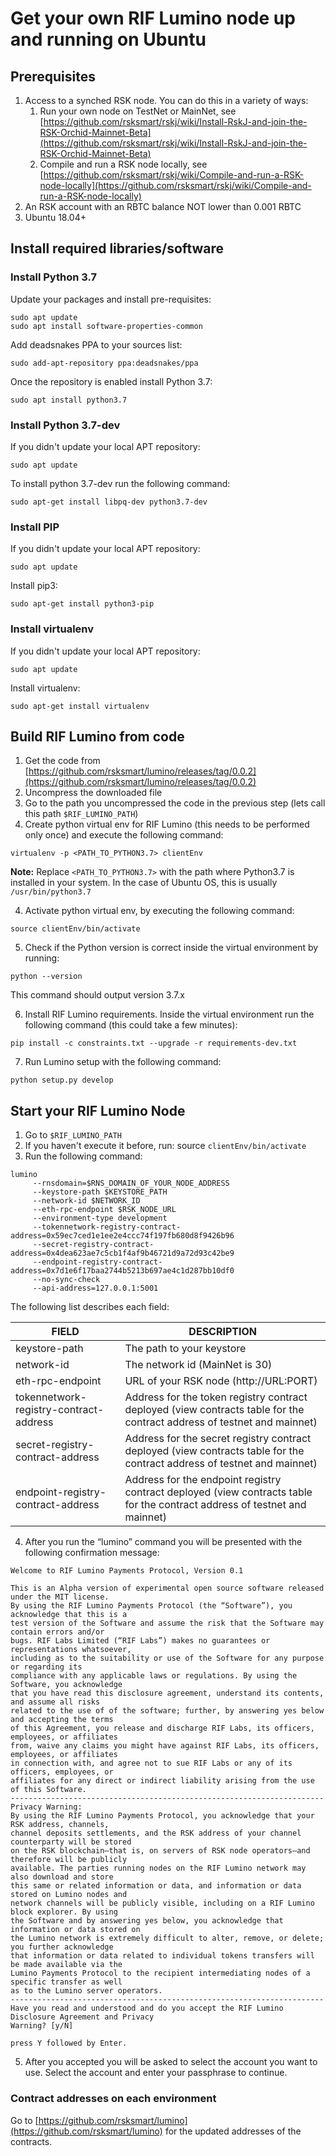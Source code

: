 # Get your own RIF Lumino node up and running on Ubuntu

## Prerequisites

1. Access to a synched RSK node. You can do this in a variety of ways:
	1. Run your own node on TestNet or MainNet, see [https://github.com/rsksmart/rskj/wiki/Install-RskJ-and-join-the-RSK-Orchid-Mainnet-Beta](https://github.com/rsksmart/rskj/wiki/Install-RskJ-and-join-the-RSK-Orchid-Mainnet-Beta)
	2. Compile and run a RSK node locally, see [https://github.com/rsksmart/rskj/wiki/Compile-and-run-a-RSK-node-locally](https://github.com/rsksmart/rskj/wiki/Compile-and-run-a-RSK-node-locally)
2. An RSK account with an RBTC balance NOT lower than 0.001 RBTC
3. Ubuntu 18.04+

## Install required libraries/software

### Install Python 3.7

Update your packages and install pre-requisites:

```
sudo apt update
sudo apt install software-properties-common
```

Add deadsnakes PPA to your sources list:

```
sudo add-apt-repository ppa:deadsnakes/ppa
```

Once the repository is enabled install Python 3.7:

```
sudo apt install python3.7
```


### Install Python 3.7-dev

If you didn't update your local APT repository:

```
sudo apt update
```

To install python 3.7-dev run the following command:

```
sudo apt-get install libpq-dev python3.7-dev
```

### Install PIP


If you didn't update your local APT repository:

```
sudo apt update
```

Install pip3:

```
sudo apt-get install python3-pip
```

### Install virtualenv

If you didn't update your local APT repository:

```
sudo apt update
```

Install virtualenv:

```
sudo apt-get install virtualenv
```



## Build RIF Lumino from code

1. Get the code from [https://github.com/rsksmart/lumino/releases/tag/0.0.2](https://github.com/rsksmart/lumino/releases/tag/0.0.2)
2. Uncompress the downloaded file
2. Go to the path you uncompressed the code in the previous step (lets call this path `$RIF_LUMINO_PATH`)
3. Create python virtual env for RIF Lumino (this needs to be performed only once) and execute the following command:

```
virtualenv -p <PATH_TO_PYTHON3.7> clientEnv
```

**Note:**
Replace `<PATH_TO_PYTHON3.7>` with the path where Python3.7 is installed in your system. In the case of Ubuntu OS, this is usually `/usr/bin/python3.7`

4. Activate python virtual env, by executing the following command:

```
source clientEnv/bin/activate
```

5. Check if the Python version is correct inside the virtual environment by running:

```
python --version
```

This command should output version 3.7.x

6. Install RIF Lumino requirements. Inside the virtual environment run the following command (this could take a few minutes):

```
pip install -c constraints.txt --upgrade -r requirements-dev.txt
```

7. Run Lumino setup with the following command:

```
python setup.py develop
```

## Start your RIF Lumino Node

1. Go to `$RIF_LUMINO_PATH`
2. If you haven't execute it before, run: source ``clientEnv/bin/activate``
3. Run the following command:

```
lumino
	 --rnsdomain=$RNS_DOMAIN_OF_YOUR_NODE_ADDRESS
	 --keystore-path $KEYSTORE_PATH
	 --network-id $NETWORK_ID
	 --eth-rpc-endpoint $RSK_NODE_URL
	 --environment-type development
	 --tokennetwork-registry-contract-address=0x59ec7ced1e1ee2e4ccc74f197fb680d8f9426b96
	 --secret-registry-contract-address=0x4dea623ae7c5cb1f4af9b46721d9a72d93c42be9
	 --endpoint-registry-contract-address=0x7d1e6f17baa2744b5213b697ae4c1d287bb10df0
	 --no-sync-check
	 --api-address=127.0.0.1:5001

```

The following list describes each field:

| FIELD                                  | DESCRIPTION                                                                                                                |
|----------------------------------------|----------------------------------------------------------------------------------------------------------------------------|
| keystore-path                          | The path to your keystore                                                                                                  |
| network-id                          | The network id (MainNet is 30)                                                                                                 |
| eth-rpc-endpoint                       | URL of your RSK node (http://URL:PORT)                                                                                     |
| tokennetwork-registry-contract-address | Address for the token registry contract deployed (view contracts table for the contract address of testnet and mainnet)    |
| secret-registry-contract-address       | Address for the secret registry contract deployed (view contracts table for the contract address of testnet and mainnet)   |
| endpoint-registry-contract-address     | Address for the endpoint registry contract deployed (view contracts table for the contract address of testnet and mainnet) |


4. After you run the “lumino” command you will be presented with the following confirmation message:

```
Welcome to RIF Lumino Payments Protocol, Version 0.1

This is an Alpha version of experimental open source software released under the MIT license.
By using the RIF Lumino Payments Protocol (the “Software”), you acknowledge that this is a 
test version of the Software and assume the risk that the Software may contain errors and/or 
bugs. RIF Labs Limited (“RIF Labs”) makes no guarantees or representations whatsoever, 
including as to the suitability or use of the Software for any purpose or regarding its 
compliance with any applicable laws or regulations. By using the Software, you acknowledge 
that you have read this disclosure agreement, understand its contents, and assume all risks 
related to the use of of the software; further, by answering yes below and accepting the terms 
of this Agreement, you release and discharge RIF Labs, its officers, employees, or affiliates 
from, waive any claims you might have against RIF Labs, its officers, employees, or affiliates 
in connection with, and agree not to sue RIF Labs or any of its officers, employees, or 
affiliates for any direct or indirect liability arising from the use of this Software. 
----------------------------------------------------------------------
Privacy Warning:
By using the RIF Lumino Payments Protocol, you acknowledge that your RSK address, channels, 
channel deposits settlements, and the RSK address of your channel counterparty will be stored 
on the RSK blockchain—that is, on servers of RSK node operators—and therefore will be publicly 
available. The parties running nodes on the RIF Lumino network may also download and store 
this same or related information or data, and information or data stored on Lumino nodes and 
network channels will be publicly visible, including on a RIF Lumino block explorer. By using 
the Software and by answering yes below, you acknowledge that information or data stored on 
the Lumino network is extremely difficult to alter, remove, or delete; you further acknowledge 
that information or data related to individual tokens transfers will be made available via the 
Lumino Payments Protocol to the recipient intermediating nodes of a specific transfer as well 
as to the Lumino server operators. 
----------------------------------------------------------------------
Have you read and understood and do you accept the RIF Lumino Disclosure Agreement and Privacy 
Warning? [y/N]

press Y followed by Enter.

```

5. After you accepted you will be asked to select the account you want to use. Select the account and enter your passphrase to continue.


### Contract addresses on each environment


Go to [https://github.com/rsksmart/lumino](https://github.com/rsksmart/lumino) for the updated addresses of the contracts.